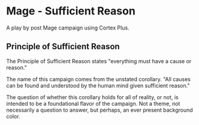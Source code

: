 # Mage - Sufficient Reason

A play by post Mage campaign using Cortex Plus. 

## Principle of Sufficient Reason
The Principle of Sufficient Reason states "everything must have a cause or reason." 

The name of this campaign comes from the unstated corollary. "All causes can be found and understood by the human mind given sufficient reason."

The question of whether this corollary holds for all of reality, or not, is intended to be a foundational flavor of the campaign. Not a theme, not necessarily a question to answer, but perhaps, an ever present background color. 
